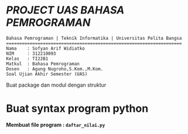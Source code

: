 # _**PROJECT UAS BAHASA PEMROGRAMAN**_

    Bahasa Pemrograman | Teknik Informatika | Universitas Pelita Bangsa
    ===================================================================
    Nama    : Sofyan Arif Widiatko
    NIM     : 312210093
    Kelas   : TI22B1
    Matkul  : Bahasa Pemrograman
    Dosen   : Agung Nugroho,S.Kom.,M.Kom.
    Soal Ujian Akhir Semester (UAS)

 Buat package dan modul dengan struktur 


#   **Buat syntax program python**
    
**Membuat file program : `daftar_nilai.py`**





